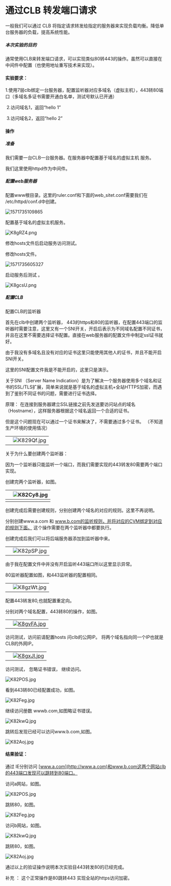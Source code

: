 # 通过CLB 转发端口请求

一般我们可以通过 CLB 将指定请求转发给指定的服务器来实现负载均衡。降低单台服务器的负载，提高系统性能。 

##### 本次实验的目的

通常使用CLB来转发端口请求，可以实现类似80转443的操作。虽然可以直接在中间件中配置（也使用地址重写技术来实现）。 

#### 实验要求：

​	1.使用7层clb绑定一台服务器，配置监听器对应多域名（虚拟主机），443转80端口（多域名多证书需要开通白名单，测试号默认已开通）

​	2.访问域名1，返回“hello 1”

​	3.访问域名2，返回“hello 2”

#### 操作

##### 	准备

我们需要一台CLB一台服务器。在服务器中配置基于域名的虚拟主机 服务。 

我们这里使用httpd作为中间件。 

##### 配置web服务器

配置www根目录。这里的ruler.conf和下面的web_sitet.conf需要我们在 /etc/httpd/conf.d中创建。 

![1571735109865](https://s2.ax1x.com/2019/10/22/K8g6MT.png)

配置基于域名的虚拟主机服务。

![K8gRZ4.png](https://s2.ax1x.com/2019/10/22/K8gRZ4.png)

修改hosts文件后启动服务访问测试。 

修改hosts文件。 

![1571735605327](C:\Users\gaoy\AppData\Roaming\Typora\typora-user-images\1571735605327.png)

启动服务后测试 。

![K8gcsU.png](https://s2.ax1x.com/2019/10/22/K8gcsU.png)

##### 配置CLB

配置CLB的监听器

首先在clb中创建两个监听器， 443的https和80的监听器，在配置443端口的监听器时需要注意，这里又有一个SNI开关，开启后表示为不同域名配置不同证书，并且在这里不需要选择证书配置。直接在web服务器的配置文件中制定ssl证书就好。 

由于我没有多域名且没有对应的证书这里只能使用其他人的证书，并且不能开启SNI开关。 

这里的SNI配置文件我是不能开启的，这里只是演示。 

关于SNI （Server Name Indication）是为了解决一个服务器使用多个域名和证书的SSL/TLS扩展，简单来说就是基于域名的虚拟主机+全站HTTPS加密，而遇到了鉴别不同证书的问题，需要进行证书选择。 

原理： 在连接到服务器建立SSL链接之前先发送要访问站点的域名（Hostname），这样服务器根据这个域名返回一个合适的证书。

但是这个问题现在可以通过一个证书来解决了，不需要通过多个证书。 （不知道生产环境的使用情况）

|      |                                                          |
| ---- | :------------------------------------------------------: |
|      | ![K829Qf.jpg](https://s2.ax1x.com/2019/10/22/K829Qf.jpg) |

  关于为什么要创建两个监听器： 

​				因为一个监听器只能监听一个端口，而我们需要实现的443转发80需要两个端口实现。

创建完两个监听器，如图。 



|      | ![K82Cy8.jpg](https://s2.ax1x.com/2019/10/22/K82Cy8.jpg) |
| ---- | :------------------------------------------------------: |
|      |                                                          |

 



创建完成后需要创建规则，分别创建两个域名的对应的规则。这里不再说明。 

分别创建www.a.com 和 www.b.com的监听规则，并将对应的CVM绑定到对应的规则下面。 这个操作需要在两个监听器中都要执行。 

创建完成后我们可以将后端服务器添加到监听器中来。



|      |                                                          |
| ---- | :------------------------------------------------------: |
|      | ![K82pSP.jpg](https://s2.ax1x.com/2019/10/22/K82pSP.jpg) |

 



由于我在配置文件中并没有开启监听443端口所以这里显示异常。 

 

80监听器配置如图，和443监听器的配置相同。



|      |                                                          |
| ---- | :------------------------------------------------------: |
|      | ![K8gzWt.jpg](https://s2.ax1x.com/2019/10/22/K8gzWt.jpg) |

 

配置443转发80,也就配置重定向。

分别对两个域名配置，443转80的操作，如图。 



|      |                                                              |
| ---- | :----------------------------------------------------------: |
|      | [![K8gvFA.jpg](https://s2.ax1x.com/2019/10/22/K8gvFA.jpg)](https://imgchr.com/i/K8gvFA) |

 



访问测试，访问前请配置hosts 问clb的公网IP。 将两个域名指向同一个IP也就是CLB的外网IP。



|      |                                                              |
| :--: | :----------------------------------------------------------: |
|      | [![K8gxJI.jpg](https://s2.ax1x.com/2019/10/22/K8gxJI.jpg)](https://imgchr.com/i/K8gxJI) |

 

访问测试， 忽略证书错误， 继续访问。 

![K82POS.jpg](https://s2.ax1x.com/2019/10/22/K82POS.jpg)

看到443转80已经配置成功，如图。 

![K82Feg.jpg](https://s2.ax1x.com/2019/10/22/K82Feg.jpg)

继续访问册数 wwwb.com,如图略证书错误。 

![K82kwQ.jpg](https://s2.ax1x.com/2019/10/22/K82kwQ.jpg)

跳转后发现已经可以访问www.b.com,如图。 

![K82Aoj.jpg](https://s2.ax1x.com/2019/10/22/K82Aoj.jpg)

#### 结果验证：

通过 IE分别访问  [www.a.com](http://www.a.com)和www.b.com这两个网站clb的443端口发现可以跳转到80端口。

访问a网站，如图。 

![K82POS.jpg](https://s2.ax1x.com/2019/10/22/K82POS.jpg)

 

跳转80，如图。 

![K82Feg.jpg](https://s2.ax1x.com/2019/10/22/K82Feg.jpg)

 

访问b网站，如图。 

![K82kwQ.jpg](https://s2.ax1x.com/2019/10/22/K82kwQ.jpg)

 

跳转80，如图。



![K82Aoj.jpg](https://s2.ax1x.com/2019/10/22/K82Aoj.jpg)

通过以上的验证操作说明本次实验目443转发80的已经完成。 

补充 ： 这个正常操作是80跳转443 实现全站的https访问加密。 





​	